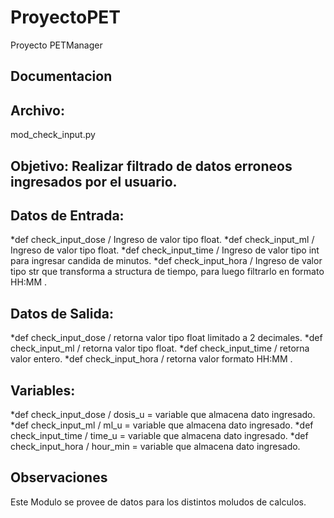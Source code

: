 # ProyectoPET
Proyecto PETManager

## **Documentacion**
## **Archivo:**
mod_check_input.py
## **Objetivo**: Realizar filtrado de datos erroneos ingresados por el usuario.
## **Datos de Entrada:**
*def check_input_dose / Ingreso de valor tipo float.
*def check_input_ml / Ingreso de valor tipo float.
*def check_input_time / Ingreso de valor tipo int para ingresar candida de minutos.
*def check_input_hora / Ingreso de valor tipo str que transforma a structura de tiempo, para luego filtrarlo en formato HH:MM .

## **Datos de Salida:**
*def check_input_dose / retorna valor tipo float limitado a 2 decimales.
*def check_input_ml / retorna valor tipo float.
*def check_input_time / retorna valor entero.
*def check_input_hora / retorna valor formato HH:MM .

## **Variables:**
*def check_input_dose / dosis_u = variable que almacena dato ingresado.
*def check_input_ml / ml_u = variable que almacena dato ingresado.
*def check_input_time / time_u = variable que almacena dato ingresado.
*def check_input_hora / hour_min = variable que almacena dato ingresado.



## **Observaciones**
Este Modulo se provee de datos para los distintos moludos de calculos.
